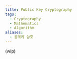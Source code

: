 ```yaml
---
title: Public Key Cryptography
tags:
  - Cryptography
  - Mathematics
  - Algorithm
aliases:
  - 공개키 암호
---
```

(wip)